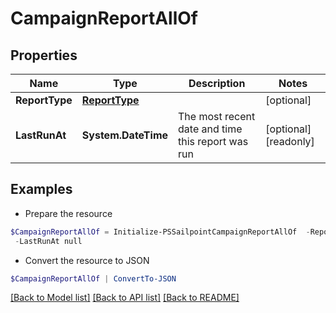 # CampaignReportAllOf
## Properties

Name | Type | Description | Notes
------------ | ------------- | ------------- | -------------
**ReportType** | [**ReportType**](ReportType.md) |  | [optional] 
**LastRunAt** | **System.DateTime** | The most recent date and time this report was run | [optional] [readonly] 

## Examples

- Prepare the resource
```powershell
$CampaignReportAllOf = Initialize-PSSailpointCampaignReportAllOf  -ReportType null `
 -LastRunAt null
```

- Convert the resource to JSON
```powershell
$CampaignReportAllOf | ConvertTo-JSON
```

[[Back to Model list]](../README.md#documentation-for-models) [[Back to API list]](../README.md#documentation-for-api-endpoints) [[Back to README]](../README.md)

